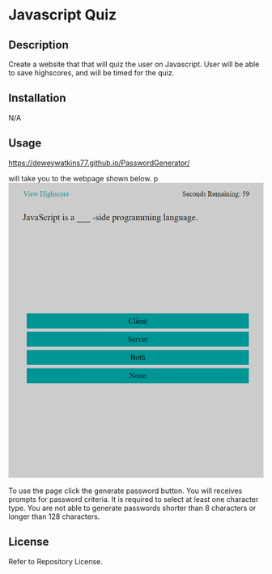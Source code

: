 # Javascript Quiz

## Description
Create a website that that will quiz the user on Javascript. User will be able to save highscores, and will be timed for the quiz.


## Installation
N/A

## Usage

https://deweywatkins77.github.io/PasswordGenerator/

will take you to the webpage shown below.
p
![Dewey Watkins Password Generator](assets/images/readme-screenshot.png)

To use the page click the generate password button. You will receives prompts for password criteria. It is required to select at least one character type.
You are not able to generate passwords shorter than 8 characters or longer than 128 characters.

## License

Refer to Repository License.
